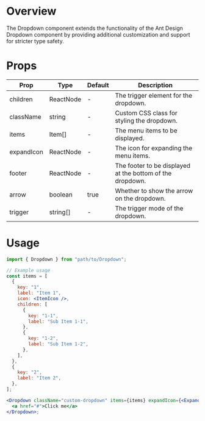 # Overview

The Dropdown component extends the functionality of the Ant Design Dropdown component by providing additional customization and support for stricter type safety.

# Props

| Prop       | Type      | Default | Description                                               |
| ---------- | --------- | ------- | --------------------------------------------------------- |
| children   | ReactNode | -       | The trigger element for the dropdown.                     |
| className  | string    | -       | Custom CSS class for styling the dropdown.                |
| items      | Item[]    | -       | The menu items to be displayed.                           |
| expandIcon | ReactNode | -       | The icon for expanding the menu items.                    |
| footer     | ReactNode | -       | The footer to be displayed at the bottom of the dropdown. |
| arrow      | boolean   | true    | Whether to show the arrow on the dropdown.                |
| trigger    | string[]  | -       | The trigger mode of the dropdown.                         |

# Usage

```jsx
import { Dropdown } from "path/to/Dropdown";

// Example usage
const items = [
  {
    key: "1",
    label: "Item 1",
    icon: <ItemIcon />,
    children: [
      {
        key: "1-1",
        label: "Sub Item 1-1",
      },
      {
        key: "1-2",
        label: "Sub Item 1-2",
      },
    ],
  },
  {
    key: "2",
    label: "Item 2",
  },
];

<Dropdown className="custom-dropdown" items={items} expandIcon={<ExpandIcon />} footer={<div>Footer Content</div>} trigger={["click"]}>
  <a href="#">Click me</a>
</Dropdown>;
```
